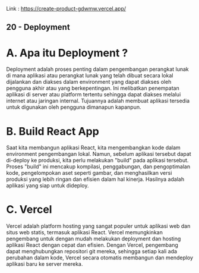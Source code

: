 Link : https://create-product-gdwmw.vercel.app/



## 20 - Deployment

# A. Apa itu Deployment ?
Deployment adalah proses penting dalam pengembangan perangkat lunak di mana aplikasi atau perangkat lunak yang telah dibuat secara lokal dijalankan dan diakses dalam environment yang dapat diakses oleh pengguna akhir atau yang berkepentingan. Ini melibatkan penempatan aplikasi di server atau platform tertentu sehingga dapat diakses melalui internet atau jaringan internal. Tujuannya adalah membuat aplikasi tersedia untuk digunakan oleh pengguna dimanapun kapanpun.

# B. Build React App
Saat kita membangun aplikasi React, kita mengembangkan kode dalam environment pengembangan lokal. Namun, sebelum aplikasi tersebut dapat di-deploy ke produksi, kita perlu melakukan "build" pada aplikasi tersebut. Proses "build" ini mencakup kompilasi, penggabungan, dan pengoptimalan kode, pengelompokan aset seperti gambar, dan menghasilkan versi produksi yang lebih ringan dan efisien dalam hal kinerja. Hasilnya adalah aplikasi yang siap untuk dideploy.

# C. Vercel
Vercel adalah platform hosting yang sangat populer untuk aplikasi web dan situs web statis, termasuk aplikasi React. Vercel memungkinkan pengembang untuk dengan mudah melakukan deployment dan hosting aplikasi React dengan cepat dan efisien. Dengan Vercel, pengembang dapat menghubungkan repositori git mereka, sehingga setiap kali ada perubahan dalam kode, Vercel secara otomatis membangun dan mendeploy aplikasi baru ke server mereka.
